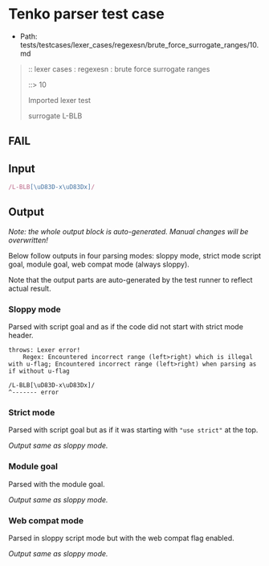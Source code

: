 # Tenko parser test case

- Path: tests/testcases/lexer_cases/regexesn/brute_force_surrogate_ranges/10.md

> :: lexer cases : regexesn : brute force surrogate ranges
>
> ::> 10
>
> Imported lexer test
>
> surrogate L-BLB

## FAIL

## Input

`````js
/L-BLB[\uD83D-x\uD83Dx]/
`````

## Output

_Note: the whole output block is auto-generated. Manual changes will be overwritten!_

Below follow outputs in four parsing modes: sloppy mode, strict mode script goal, module goal, web compat mode (always sloppy).

Note that the output parts are auto-generated by the test runner to reflect actual result.

### Sloppy mode

Parsed with script goal and as if the code did not start with strict mode header.

`````
throws: Lexer error!
    Regex: Encountered incorrect range (left>right) which is illegal with u-flag; Encountered incorrect range (left>right) when parsing as if without u-flag

/L-BLB[\uD83D-x\uD83Dx]/
^------- error
`````

### Strict mode

Parsed with script goal but as if it was starting with `"use strict"` at the top.

_Output same as sloppy mode._

### Module goal

Parsed with the module goal.

_Output same as sloppy mode._

### Web compat mode

Parsed in sloppy script mode but with the web compat flag enabled.

_Output same as sloppy mode._
